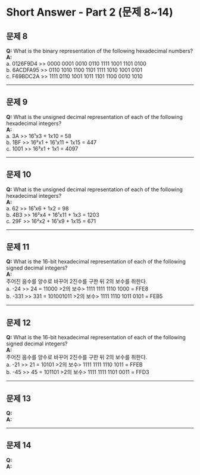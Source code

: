 # Short Answer - Part 2 (문제 8~14)

## 문제 8  
**Q:**  What is the binary representation of the following hexadecimal numbers?  
**A:**  
a. 0126F9D4  >> 0000 0001 0010 0110 1111 1001 1101 0100    
b. 6ACDFA95  >> 0110 1010 1100 1101 1111 1010 1001 0101   
c. F69BDC2A  >> 1111 0110 1001 1011 1101 1100 0010 1010   

---

## 문제 9  
**Q:**  What is the unsigned decimal representation of each of the following hexadecimal integers?  
**A:**  
a. 3A  >> 16¹x3 + 1x10 = 58  
b. 1BF  >> 16²x1 + 16¹x11 + 1x15 = 447  
c. 1001  >> 16³x1 + 1x1 = 4097  

---

## 문제 10  
**Q:**  What is the unsigned decimal representation of each of the following hexadecimal integers?  
**A:**  
a. 62  >> 16¹x6 + 1x2 = 98  
b. 4B3  >> 16²x4 + 16¹x11 + 1x3 = 1203  
c. 29F  >> 16²x2 + 16¹x9 + 1x15 = 671  

---

## 문제 11  
**Q:**  What is the 16-bit hexadecimal representation of each of the following signed decimal integers?  
**A:**  
주어진 음수를 양수로 바꾸어 2진수를 구한 뒤 2의 보수를 취한다.  
a. -24  >> 24 = 11000 >2의 보수> 1111 1111 1110 1000 = FFE8  
b. -331  >> 331 = 101001011 >2의 보수> 1111 1110 1011 0101 = FEB5  

---

## 문제 12  
**Q:**  What is the 16-bit hexadecimal representation of each of the following signed decimal integers?  
**A:**  
주어진 음수를 양수로 바꾸어 2진수를 구한 뒤 2의 보수를 취한다.   
a. -21  >> 21 = 10101 >2의 보수> 1111 1111 1110 1011 = FFEB  
b. -45  >> 45 = 101101 >2의 보수> 1111 1111 1101 0011 = FFD3  

---

## 문제 13  
**Q:**  
**A:**  

---

## 문제 14  
**Q:**  
**A:**  

